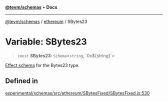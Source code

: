 [**@tevm/schemas**](../../README.md) • **Docs**

***

[@tevm/schemas](../../modules.md) / [ethereum](../README.md) / SBytes23

# Variable: SBytes23

> `const` **SBytes23**: `Schema`\<`string`, \`0x$\{string\}\`\>

[Effect schema](https://github.com/Effect-TS/schema) for the Bytes23 type.

## Defined in

[experimental/schemas/src/ethereum/SBytesFixed/SBytesFixed.js:530](https://github.com/qbzzt/tevm-monorepo/blob/main/experimental/schemas/src/ethereum/SBytesFixed/SBytesFixed.js#L530)
